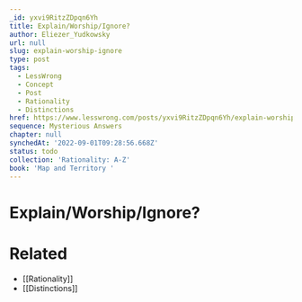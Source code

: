 ```yaml
---
_id: yxvi9RitzZDpqn6Yh
title: Explain/Worship/Ignore?
author: Eliezer_Yudkowsky
url: null
slug: explain-worship-ignore
type: post
tags:
  - LessWrong
  - Concept
  - Post
  - Rationality
  - Distinctions
href: https://www.lesswrong.com/posts/yxvi9RitzZDpqn6Yh/explain-worship-ignore
sequence: Mysterious Answers
chapter: null
synchedAt: '2022-09-01T09:28:56.668Z'
status: todo
collection: 'Rationality: A-Z'
book: 'Map and Territory '
---
```


# Explain/Worship/Ignore?


# Related

- [[Rationality]]
- [[Distinctions]]